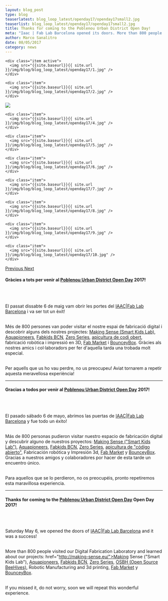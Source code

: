 ```yaml
---
layout: blog_post
type: blog
teaserlatest: blog_loop_latest/openday17/openday17small2.jpg
teaserlist: blog_loop_latest/openday17/openday17small2.jpg
title: Thanks for coming to the Poblenou Urban District Open Day!
meta: "Iaac | Fab Lab Barcelona opened its doors. More than 800 people visited our Digital Fabrication Laboratory and learned about our projects."
author: Marco Sanalitro
date: 08/05/2017 
category: news
---
```


<!--<img src= "http://www.fablabbcn.org/img/blog/blog_loop_latest/openday17/openday171.jpg" align="middle"> 
<br>



<!----- Image Slider ----------------------------- Image Slider -------------->


<div id="carousel-example-generic" class="carousel slide" data-ride="carousel">

<!--------------- Wrapper for slides --------------->

  <div class="carousel-inner" role="listbox">
   
    <div class="item active">
      <img src="{{site.baseurl}}{{ site.url }}/img/blog/blog_loop_latest/openday17/1.jpg" />
    </div>
    
    <div class="item">
      <img src="{{site.baseurl}}{{ site.url }}/img/blog/blog_loop_latest/openday17/2.jpg" />
    </div>

  <div class="item">
      <img src="{{site.baseurl}}{{ site.url }}/img/blog/blog_loop_latest/openday17/3.jpg" />
    </div>
    
    <div class="item">
      <img src="{{site.baseurl}}{{ site.url }}/img/blog/blog_loop_latest/openday17/4.jpg" />
    </div>
    
    <div class="item">
      <img src="{{site.baseurl}}{{ site.url }}/img/blog/blog_loop_latest/openday17/5.jpg" />
    </div>
    
    <div class="item">
      <img src="{{site.baseurl}}{{ site.url }}/img/blog/blog_loop_latest/openday17/6.jpg" />
    </div>
    
    <div class="item">
      <img src="{{site.baseurl}}{{ site.url }}/img/blog/blog_loop_latest/openday17/7.jpg" />
    </div>
    
    <div class="item">
      <img src="{{site.baseurl}}{{ site.url }}/img/blog/blog_loop_latest/openday17/8.jpg" />
    </div>
    
    <div class="item">
      <img src="{{site.baseurl}}{{ site.url }}/img/blog/blog_loop_latest/openday17/9.jpg" />
    </div>
    
    <div class="item">
      <img src="{{site.baseurl}}{{ site.url }}/img/blog/blog_loop_latest/openday17/10.jpg" />
    </div>
</div>

<!-------------------- Controls --------------------->

  <a class="left carousel-control" href="#carousel-example-generic" role="button" data-slide="prev">
    <span class="glyphicon glyphicon-chevron-left" aria-hidden="true"></span>
    <span class="sr-only">Previous</span>
  </a>
  <a class="right carousel-control" href="#carousel-example-generic" role="button" data-slide="next">
    <span class="glyphicon glyphicon-chevron-right" aria-hidden="true"></span>
    <span class="sr-only">Next</span>
  </a>
</div>

<p><h4>Gràcies a tots per venir al <a href="http://www.poblenouurbandistrict.com">Poblenou Urban District Open Day</a> 2017!</h4><br><br>

El passat dissabte 6 de maig vam obrir les portes del <a href="https://iaac.net/">IAAC</a>|<a href="http://fablabbcn.org/">Fab Lab Barcelona</a> i va ser tot un èxit!<br><br>

Més de 800 persones van poder visitar el nostre espai de fabricació digital i descobrir alguns dels nostres projectes: <a href="http://making-sense.eu/">Making Sense (Smart Kids Lab)</a>, <a href="http://aquapioneers.io/">Aquapioneers</a>, <a href="http://kids.fablabbcn.org/">Fabkids BCN</a>, <a href="http://fablabbcn.org/event/2017/01/21/zeroseries.html">Zero Series</a>, <a href="https://opensourcebeehives.com/">apicultura de codi obert</a>, fabricació robòtica i impressió en 3D, <a href="http://market.fablabs.io/">Fab Market</a> i <a href="https://www.facebook.com/bounceybox/">BounceyBox</a>. Gràcies als nostres amics i col·laboradors per fer d'aquella tarda una trobada molt especial.<br><br>

Per aquells que us ho vau perdre, no us preocupeu! Aviat tornarem a repetir aquesta meravellosa experiència!<br></p>

______

<p><h4>Gracias a todos por venir al <a href="http://www.poblenouurbandistrict.com">Poblenou Urban District Open Day</a> 2017!</h4><br><br>

El pasado sábado 6 de mayo, abrimos las puertas de <a href="https://iaac.net/">IAAC</a>|<a href="http://fablabbcn.org/">Fab Lab Barcelona</a> y fue todo un éxito!<br><br>

Más de 800 personas pudieron visitar nuestro espacio de fabricación digital y descubrir alguno de nuestros proyectos: <a href="http://making-sense.eu/">Making Sense ("Smart Kids Lab")</a>, <a href="http://aquapioneers.io/">Aquapioneers</a>, <a href="http://kids.fablabbcn.org/">Fabkids BCN</a>, <a href="http://fablabbcn.org/event/2017/01/21/zeroseries.html">Zero Series</a>, <a href="https://opensourcebeehives.com/">apicultura de "código abierto"</a>, Fabricación robótica y Impresión 3d, <a href="http://market.fablabs.io/">Fab Market</a> y <a href="https://www.facebook.com/bounceybox/">BounceyBox</a>. Gracias a nuestros amigos y colaboradores por hacer de esta tarde un encuentro único.<br><br>

Para aquellos que se lo perdieron, no os preocupéis, pronto repetiremos esta maravillosa experiencia.<br></p>

______


<p><h4>Thanks for coming to the <a href="http://www.poblenouurbandistrict.com">Poblenou Urban District Open Day</a> Open Day 2017!</h4><br><br>

Saturday May 6, we opened the doors of <a href="https://iaac.net/">IAAC</a>|<a href="http://fablabbcn.org/">Fab Lab Barcelona</a> and it was a success!<br><br>

More than 800 people visited our Digital Fabrication Laboratory and learned about our projects:
href="http://making-sense.eu/">Making Sense ("Smart Kids Lab")</a>, <a href="http://aquapioneers.io/">Aquapioneers</a>, <a href="http://kids.fablabbcn.org/">Fabkids BCN</a>, <a href="http://fablabbcn.org/event/2017/01/21/zeroseries.html">Zero Series</a>, <a href="https://opensourcebeehives.com/"> OSBH (Open Source BeeHives)</a>, Robotic Manufacturing and 3d printing, <a href="http://market.fablabs.io/">Fab Market</a> y <a href="https://www.facebook.com/bounceybox/">BounceyBox</a>.<br><br>

If you missed it, do not worry, soon we will repeat this wonderful experience.<br></p>




